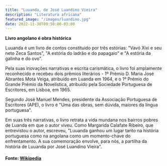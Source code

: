 ```yaml
---
title: "Luuanda, de José Luandino Vieira"
description: "Literatura africana"
featured_image: "/images/luandino.jpg"
date: 2022-11-30T09:50:00-03:00
---
```


**Livro angolano é obra histórica**

Luuanda é um livro de contos constituido por três estórias: "Vavó Xíxi e seu neto Zeca Santos", "A estória do ladrão e do papagaio" e "A estória da galinha e do ovo".

Pela suas inovações narrativas e escrita carismática, o livro foi amplamente reconhecido e recebeu dois prêmios literários - 1º Prémio D. Maria José Abrantes Mota Veiga, atribuído em Luanda em 1964, e o 1º Prémio do Grande Prémio da Novelística, atribuído pela Sociedade Portuguesa de Escritores, em Lisboa, em 1965.

Segundo José Manuel Mendes, presidente da Associação Portuguesa de Escritores (APE), o livro é "Uma das obras, sem dúvida, maiores da língua portuguesa".

Em suas três narrativas, o livro retrata a vida mundana nos bairros pobres de Luanda em que o autor viveu. Como Margarida Calafate Ribeiro, que entrevistou o autor, escreveu, "Luuanda ganhou um lugar tanto na história portuguesa como na angolana como um momento-chave do enfrentamento. A sua comemoração envolve, para nós, a partilha da história de Luuanda por José Luandino Vieira".

#### Fonte: [Wikipedia](https://pt.wikipedia.org/wiki/Nelson_Mandela)